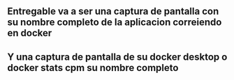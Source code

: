 ## Entregable va a ser una captura de pantalla con su nombre completo de la aplicacion correiendo en docker
## Y una captura de pantalla de su docker desktop o docker stats cpm su nombre completo
